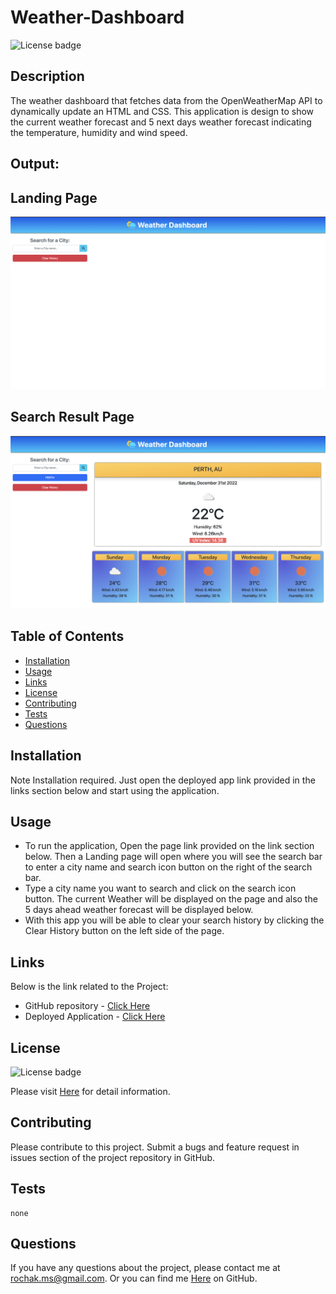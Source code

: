 # Weather-Dashboard

![License badge](https://shields.io/badge/license-MIT-blue.svg)

## Description

The weather dashboard that fetches data from the OpenWeatherMap API to dynamically update an HTML and CSS. This application is design to show the current weather forecast and 5 next days weather forecast indicating the temperature, humidity and wind speed.

## Output:

## Landing Page

![Landing page.](./assets/img/main.png)

## Search Result Page

![Landing page.](./assets/img/final.png)

## Table of Contents

- [Installation](#installation)
- [Usage](#usage)
- [Links](#links)
- [License](#license)
- [Contributing](#contributing)
- [Tests](#tests)
- [Questions](#questions)

## Installation

Note Installation required. Just open the deployed app link provided in the links section below and start using the application.

## Usage

- To run the application, Open the page link provided on the link section below. Then a Landing page will open where you will see the search bar to enter a city name and search icon button on the right of the search bar.
- Type a city name you want to search and click on the search icon button. The current Weather will be displayed on the page and also the 5 days ahead weather forecast will be displayed below.
- With this app you will be able to clear your search history by clicking the Clear History button on the left side of the page.

## Links

Below is the link related to the Project:

- GitHub repository - [Click Here](https://github.com/rochak-ms/weather-dashboard)
- Deployed Application - [Click Here](https://rochak-ms.github.io/weather-dashboard/)

## License

![License badge](https://shields.io/badge/license-MIT-blue.svg)

Please visit [Here](https://mit-license.org/) for detail information.

## Contributing

Please contribute to this project. Submit a bugs and feature request in issues section of the project repository in GitHub.

## Tests

```
none
```

## Questions

If you have any questions about the project, please contact me at rochak.ms@gmail.com. Or you can find me [Here](https://github.com/rochak-ms) on GitHub.
